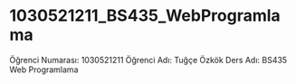 # 1030521211_BS435_WebProgramlama
Öğrenci Numarası: 1030521211
Öğrenci Adı: Tuğçe Özkök
Ders Adı: BS435 Web Programlama
